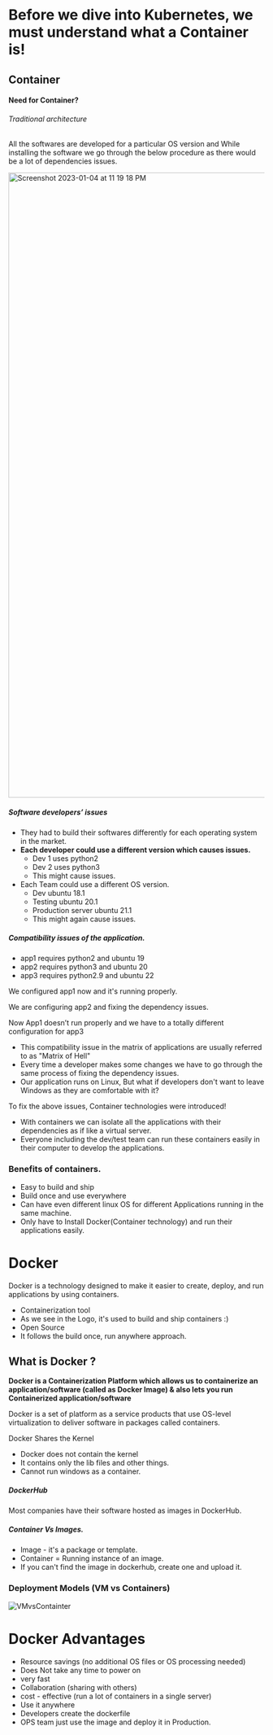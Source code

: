 # Before we dive into Kubernetes, we must understand what a Container is!

## Container 

#### Need for Container?

###### Traditional architecture

All the softwares are developed for a particular OS version and 
While installing the software we go through the below procedure as there would be a lot of dependencies issues.

 <img width="1229" alt="Screenshot 2023-01-04 at 11 19 18 PM" src="https://user-images.githubusercontent.com/64770011/210618447-d20788f9-899d-4257-a1dd-0ffd8497bf5f.png">


##### Software developers’ issues

- They had to build their softwares differently for each operating system in the market.
- **Each developer could use a different version which causes issues.**
    - Dev 1 uses python2
    - Dev 2 uses python3
    - This might cause issues.
- Each Team could use a different OS version.
    - Dev ubuntu 18.1
    - Testing ubuntu 20.1
    - Production server ubuntu 21.1
    - This might again cause issues.

##### Compatibility issues of the application.

- app1 requires python2 and ubuntu 19
- app2 requires python3 and ubuntu 20
- app3 requires python2.9 and ubuntu 22

We configured app1 now and it's running properly.

We are configuring app2 and fixing the dependency issues.

Now App1 doesn’t run properly and we have to a totally different configuration for app3

- This compatibility issue in the matrix of applications are usually referred to as "Matrix of Hell"
- Every time a developer makes some changes we have to go through the same process of fixing the dependency issues.
- Our application runs on Linux, But what if developers don't want to leave Windows as they are comfortable with it?

To fix the above issues, Container technologies were introduced!


- With containers we can isolate all the applications with their dependencies as if like a virtual server.
- Everyone including the dev/test team can run these containers easily in their computer to develop the applications.

### Benefits of containers.

- Easy to build and ship
- Build once and use everywhere
- Can have even different linux OS for different Applications running in the same machine.
- Only have to Install Docker(Container technology) and run their applications easily.


# Docker

Docker is a technology designed to make it easier to create, deploy, and run applications by using containers.

- Containerization tool
- As we see in the Logo, it's used to build and ship containers :)
- Open Source
- It follows the build once, run anywhere approach.


## What is Docker ?

**Docker is a Containerization Platform which allows us to containerize an application/software (called as Docker Image) & also lets you run Containerized application/software**

Docker is a set of platform as a service products that use OS-level virtualization to deliver software in packages called containers.


Docker Shares the Kernel

- Docker does not contain the kernel
- It contains only the lib files and other things.
- Cannot run windows as a container.

##### DockerHub

Most companies have their software hosted as images in DockerHub.

##### Container Vs Images.

- Image - it's a package or template.
- Container = Running instance of an image.
- If you can't find the image in dockerhub, create one and upload it.

### Deployment Models (VM vs Containers)

![VMvsContainter](https://user-images.githubusercontent.com/91851332/145317900-15747f1f-e22f-4651-9caa-4648d31cffc6.png)

# Docker Advantages

- Resource savings (no additional OS files or OS processing needed)
- Does Not take any time to power on
- very fast
- Collaboration (sharing with others)
- cost - effective (run a lot of containers in a single server)
- Use it anywhere
- Developers create the dockerfile
- OPS team just use the image and deploy it in Production.






